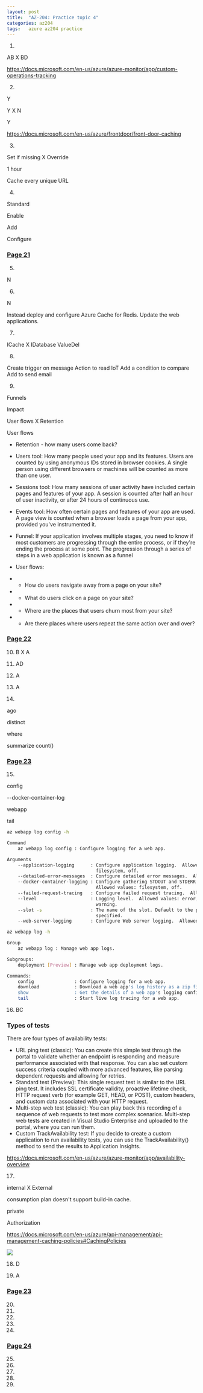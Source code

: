```yaml
---
layout: post
title:  "AZ-204: Practice topic 4"
categories: az204
tags:   azure az204 practice
---
```


1. 
AB  X BD

https://docs.microsoft.com/en-us/azure/azure-monitor/app/custom-operations-tracking

2. 
Y

Y   X   N

Y 


https://docs.microsoft.com/en-us/azure/frontdoor/front-door-caching

3. 
Set if missing  X   Override

1 hour 

Cache every unique URL

4. 
Standard

Enable

Add

Configure

### [Page 21](https://www.examtopics.com/exams/microsoft/az-204/view/21/)

5. 
N

6. 
N

Instead deploy and configure Azure Cache for Redis. Update the web applications.

7. 
ICache  X   IDatabase
ValueDel

8. 
Create
trigger on message
Action to read IoT
Add a condition to compare
Add to send email


9. 
Funnels

Impact

User flows  X Retention

User flows


- Retention - how many users come back?

- Users tool: How many people used your app and its features. Users are counted by using anonymous IDs stored in browser cookies. A single person using different browsers or machines will be counted as more than one user.

- Sessions tool: How many sessions of user activity have included certain pages and features of your app. A session is counted after half an hour of user inactivity, or after 24 hours of continuous use.

- Events tool: How often certain pages and features of your app are used. A page view is counted when a browser loads a page from your app, provided you've instrumented it.

- Funnel: If your application involves multiple stages, you need to know if most customers are progressing through the entire process, or if they're ending the process at some point. The progression through a series of steps in a web application is known as a funnel

- User flows: 

- - How do users navigate away from a page on your site?
- - What do users click on a page on your site?
- - Where are the places that users churn most from your site?
- - Are there places where users repeat the same action over and over?

### [Page 22](https://www.examtopics.com/exams/microsoft/az-204/view/22/)

10. B   X   A

11. AD

12. A

13. A

14. 
ago

distinct

where

summarize count()

### [Page 23](https://www.examtopics.com/exams/microsoft/az-204/view/23/)


15. 
config 

--docker-container-log

webapp

tail


```sh
az webapp log config -h

Command
    az webapp log config : Configure logging for a web app.

Arguments
    --application-logging      : Configure application logging.  Allowed values: azureblobstorage,
                                 filesystem, off.
    --detailed-error-messages  : Configure detailed error messages.  Allowed values: false, true.
    --docker-container-logging : Configure gathering STDOUT and STDERR output from container.
                                 Allowed values: filesystem, off.
    --failed-request-tracing   : Configure failed request tracing.  Allowed values: false, true.
    --level                    : Logging level.  Allowed values: error, information, verbose,
                                 warning.
    --slot -s                  : The name of the slot. Default to the productions slot if not
                                 specified.
    --web-server-logging       : Configure Web server logging.  Allowed values: filesystem, off.

az webapp log -h

Group
    az webapp log : Manage web app logs.

Subgroups:
    deployment [Preview] : Manage web app deployment logs.

Commands:
    config               : Configure logging for a web app.
    download             : Download a web app's log history as a zip file.
    show                 : Get the details of a web app's logging configuration.
    tail                 : Start live log tracing for a web app.
```

16. BC

### Types of tests
There are four types of availability tests:

- URL ping test (classic): You can create this simple test through the portal to validate whether an endpoint is responding and measure performance associated with that response. You can also set custom success criteria coupled with more advanced features, like parsing dependent requests and allowing for retries.
- Standard test (Preview): This single request test is similar to the URL ping test. It includes SSL certificate validity, proactive lifetime check, HTTP request verb (for example GET, HEAD, or POST), custom headers, and custom data associated with your HTTP request.
- Multi-step web test (classic): You can play back this recording of a sequence of web requests to test more complex scenarios. Multi-step web tests are created in Visual Studio Enterprise and uploaded to the portal, where you can run them.
- Custom TrackAvailability test: If you decide to create a custom application to run availability tests, you can use the TrackAvailability() method to send the results to Application Insights.

https://docs.microsoft.com/en-us/azure/azure-monitor/app/availability-overview


17. 

internal    X   External

consumption plan doesn't support build-in cache.

private

Authorization

https://docs.microsoft.com/en-us/azure/api-management/api-management-caching-policies#CachingPolicies

![](/images/2022-03-02-20-28-54.png)

18. D

19. A

### [Page 23](https://www.examtopics.com/exams/microsoft/az-204/view/23/)

20. 

21. 

22. 

23. 

24. 

### [Page 24](https://www.examtopics.com/exams/microsoft/az-204/view/24/)


25. 

26. 

27. 

28. 

29. 